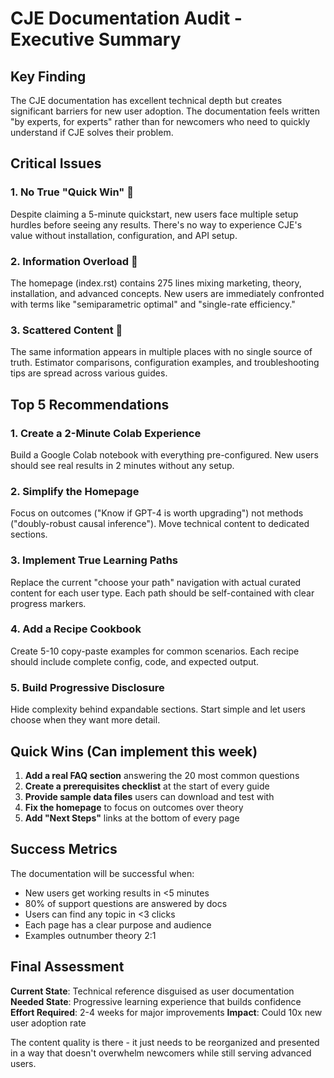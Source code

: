 # CJE Documentation Audit - Executive Summary

## Key Finding
The CJE documentation has excellent technical depth but creates significant barriers for new user adoption. The documentation feels written "by experts, for experts" rather than for newcomers who need to quickly understand if CJE solves their problem.

## Critical Issues

### 1. No True "Quick Win" 🚨
Despite claiming a 5-minute quickstart, new users face multiple setup hurdles before seeing any results. There's no way to experience CJE's value without installation, configuration, and API setup.

### 2. Information Overload 🚨
The homepage (index.rst) contains 275 lines mixing marketing, theory, installation, and advanced concepts. New users are immediately confronted with terms like "semiparametric optimal" and "single-rate efficiency."

### 3. Scattered Content 🚨
The same information appears in multiple places with no single source of truth. Estimator comparisons, configuration examples, and troubleshooting tips are spread across various guides.

## Top 5 Recommendations

### 1. **Create a 2-Minute Colab Experience**
Build a Google Colab notebook with everything pre-configured. New users should see real results in 2 minutes without any setup.

### 2. **Simplify the Homepage**
Focus on outcomes ("Know if GPT-4 is worth upgrading") not methods ("doubly-robust causal inference"). Move technical content to dedicated sections.

### 3. **Implement True Learning Paths**
Replace the current "choose your path" navigation with actual curated content for each user type. Each path should be self-contained with clear progress markers.

### 4. **Add a Recipe Cookbook**
Create 5-10 copy-paste examples for common scenarios. Each recipe should include complete config, code, and expected output.

### 5. **Build Progressive Disclosure**
Hide complexity behind expandable sections. Start simple and let users choose when they want more detail.

## Quick Wins (Can implement this week)

1. **Add a real FAQ section** answering the 20 most common questions
2. **Create a prerequisites checklist** at the start of every guide
3. **Provide sample data files** users can download and test with
4. **Fix the homepage** to focus on outcomes over theory
5. **Add "Next Steps"** links at the bottom of every page

## Success Metrics

The documentation will be successful when:
- New users get working results in <5 minutes
- 80% of support questions are answered by docs
- Users can find any topic in <3 clicks
- Each page has a clear purpose and audience
- Examples outnumber theory 2:1

## Final Assessment

**Current State**: Technical reference disguised as user documentation
**Needed State**: Progressive learning experience that builds confidence
**Effort Required**: 2-4 weeks for major improvements
**Impact**: Could 10x new user adoption rate

The content quality is there - it just needs to be reorganized and presented in a way that doesn't overwhelm newcomers while still serving advanced users.